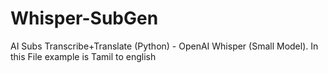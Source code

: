 # Whisper-SubGen
AI Subs Transcribe+Translate (Python) - OpenAI Whisper (Small Model). In this File example is Tamil to english
